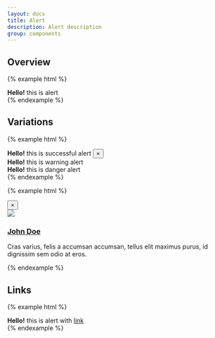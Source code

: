 ```yaml
---
layout: docs
title: Alert
description: Alert description
group: components
---
```


## Overview ##
{% example html %}
<div class="sv-alert sv-alert--default" role="alert"><strong>Hello!</strong> this is alert</div>
{% endexample %}

## Variations ##
{% example html %}
<div class="sv-alert sv-alert--success" role="alert">
   <strong>Hello!</strong> this is successful alert 
   <button type="button" class="sv-alert__close" data-dismiss="alert" aria-label="Close">&times;</button>
</div>
<div class="sv-alert sv-alert--warning" role="alert"><strong>Hello!</strong> this is warning alert</div>
<div class="sv-alert sv-alert--danger" role="alert"><strong>Hello!</strong> this is danger alert</div>
{% endexample %}

{% example html %}
<div class="sv-alert sv-alert--default" role="alert">
   <button type="button" class="sv-alert__close" data-dismiss="alert" aria-label="Close">&times;</button>
   <article class="sv-media">
      <div class="sv-media__figure">
         <a href="#">
            <img class="sv-image sv-image--small" src="https://placehold.it/100x100.png">
         </a>
      </div>
      <div class="sv-media__body">
         <h3 class="sv-font">
            <a class="sv-link sv-link--title" href="#">John Doe</a>
         </h3>
         <p class="sv-font">
            Cras varius, felis a accumsan accumsan, tellus elit maximus purus, id dignissim sem odio at eros.
         </p>
      </div>
   </article>
</div>
{% endexample %}

## Links ##
{% example html %}
<div class="sv-alert sv-alert--default" role="alert"><strong>Hello!</strong> this is alert with <a href="#" class="sv-alert__link">link</a></div>
{% endexample %}
